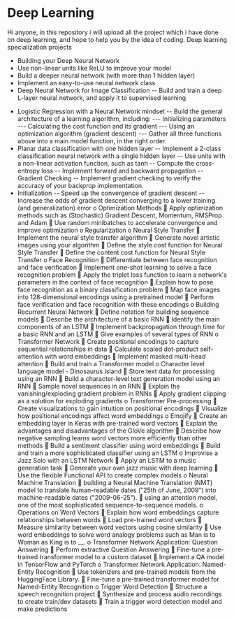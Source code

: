 # Deep Learning
Hi anyone, in this repository i will upload all the project which i have done on deep learning, and hope to help you by the idea of coding.
Deep learning specialization projects
*	Building your Deep Neural Network
  * Use non-linear units like ReLU to improve your model
  *	Build a deeper neural network (with more than 1 hidden layer)
  *	Implement an easy-to-use neural network class
*	Deep Neural Network for Image Classification
--	Build and train a deep L-layer neural network, and apply it to supervised learning
-	Logistic Regression with a Neural Network mindset
--	Build the general architecture of a learning algorithm, including:
--- Initializing parameters
--- Calculating the cost function and its gradient
--- Using an optimization algorithm (gradient descent) 
--- Gather all three functions above into a main model function, in the right order.
- Planar data classification with one hidden layer
-- Implement a 2-class classification neural network with a single hidden layer
-- Use units with a non-linear activation function, such as tanh
--	Compute the cross-entropy loss
--	Implement forward and backward propagation
--	Gradient Checking
-- Implement gradient checking to verify the accuracy of your backprop implementation.
-	Initialization
--	Speed up the convergence of gradient descent
--	Increase the odds of gradient descent converging to a lower training (and generalization) error 
o	Optimization Methods
	Apply optimization methods such as (Stochastic) Gradient Descent, Momentum, RMSProp and Adam
	Use random minibatches to accelerate convergence and improve optimization
o	Regularization
o	Neural Style Transfer
	Implement the neural style transfer algorithm 
	Generate novel artistic images using your algorithm 
	Define the style cost function for Neural Style Transfer
	Define the content cost function for Neural Style Transfer
o	Face Recognition
	Differentiate between face recognition and face verification
	Implement one-shot learning to solve a face recognition problem
	Apply the triplet loss function to learn a network's parameters in the context of face recognition
	Explain how to pose face recognition as a binary classification problem
	Map face images into 128-dimensional encodings using a pretrained model
	Perform face verification and face recognition with these encodings
o	Building Recurrent Neural Network
	Define notation for building sequence models
	Describe the architecture of a basic RNN
	Identify the main components of an LSTM
	Implement backpropagation through time for a basic RNN and an LSTM
	Give examples of several types of RNN
o	Transformer Network
	Create positional encodings to capture sequential relationships in data
	Calculate scaled dot-product self-attention with word embeddings
	Implement masked multi-head attention
	Build and train a Transformer model
o	Character level language model - Dinosaurus Island
	Store text data for processing using an RNN 
	Build a character-level text generation model using an RNN
	Sample novel sequences in an RNN
	Explain the vanishing/exploding gradient problem in RNNs
	Apply gradient clipping as a solution for exploding gradients
o	Transformer Pre-processing
	Create visualizations to gain intuition on positional encodings
	Visualize how positional encodings affect word embeddings
o	Emojify
	Create an embedding layer in Keras with pre-trained word vectors
	Explain the advantages and disadvantages of the GloVe algorithm
	Describe how negative sampling learns word vectors more efficiently than other methods
	Build a sentiment classifier using word embeddings
	Build and train a more sophisticated classifier using an LSTM
o	Improvise a Jazz Solo with an LSTM Network
	Apply an LSTM to a music generation task
	Generate your own jazz music with deep learning
	Use the flexible Functional API to create complex models
o	Neural Machine Translation
	building a Neural Machine Translation (NMT) model to translate human-readable dates ("25th of June, 2009") into machine-readable dates ("2009-06-25"). 
	using an attention model, one of the most sophisticated sequence-to-sequence models.
o	Operations on Word Vectors
	Explain how word embeddings capture relationships between words
	Load pre-trained word vectors
	Measure similarity between word vectors using cosine similarity
	Use word embeddings to solve word analogy problems such as Man is to Woman as King is to __.
o	Transformer Network Application: Question Answering
	Perform extractive Question Answering 
	Fine-tune a pre-trained transformer model to a custom dataset
	Implement a QA model in TensorFlow and PyTorch
o	Transformer Network Application: Named-Entity Recognition
	Use tokenizers and pre-trained models from the HuggingFace Library.
	Fine-tune a pre-trained transformer model for Named-Entity Recognition
o	Trigger Word Detection
	Structure a speech recognition project
	Synthesize and process audio recordings to create train/dev datasets
	Train a trigger word detection model and make predictions
